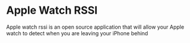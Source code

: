 # Apple Watch RSSI
Apple watch rssi is an open source application that will allow your Apple watch to detect when
you are leaving your iPhone behind